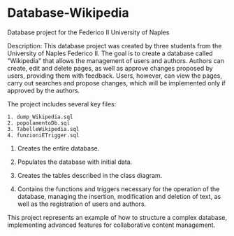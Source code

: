 # Database-Wikipedia

Database project for the Federico II University of Naples

Description:
This database project was created by three students from the University of Naples Federico II. The goal is to create a database called "Wikipedia" that allows the management of users and authors. Authors can create, edit and delete pages, as well as approve changes proposed by users, providing them with feedback. Users, however, can view the pages, carry out searches and propose changes, which will be implemented only if approved by the authors.

The project includes several key files:

    1. dump_Wikipedia.sql 
    2. popolamentoDb.sql 
    3. TabelleWikipedia.sql 
    4. funzioniETrigger.sql 

1. Creates the entire database.

2. Populates the database with initial data.

3. Creates the tables described in the class diagram.

4. Contains the functions and triggers necessary for the operation of the database, managing the insertion, modification and deletion of text, as well as the registration of users and authors.

This project represents an example of how to structure a complex database, implementing advanced features for collaborative content management.